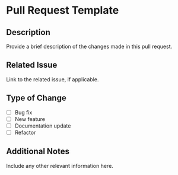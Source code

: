 # Pull Request Template

## Description
Provide a brief description of the changes made in this pull request.

## Related Issue
Link to the related issue, if applicable.

## Type of Change
- [ ] Bug fix
- [ ] New feature
- [ ] Documentation update
- [ ] Refactor

## Additional Notes
Include any other relevant information here.